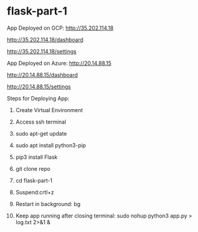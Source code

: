# flask-part-1
App Deployed on GCP: http://35.202.114.18

http://35.202.114.18/dashboard

http://35.202.114.18/settings

App Deployed on Azure: http://20.14.88.15

http://20.14.88.15/dashboard

http://20.14.88.15/settings

Steps for Deploying App:

1. Create Virtual Environment

2. Access ssh terminal

3. sudo apt-get update

4. sudo apt install python3-pip

5. pip3 install Flask

6. git clone repo

7. cd flask-part-1

8. Suspend:crtl+z

9. Restart in background: bg

10. Keep app running after closing terminal: sudo nohup python3 app.py > log.txt 2>&1 &
